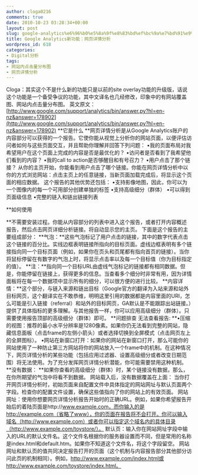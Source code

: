```yaml
---
author: cloga0216
comments: true
date: 2010-10-23 03:28:34+00:00
layout: post
slug: google-analytics%e6%96%b0%e5%8a%9f%e8%83%bd%ef%bc%9a%e7%bd%91%e9%a1%b5%e8%af%a6%e6%83%85%e5%88%86%e6%9e%90
title: Google Analytics新功能：网页详情分析
wordpress_id: 618
categories:
- Digital分析
tags:
- 网站内点击量分布图
- 网页详情分析
---
```


Cloga：其实这个不是什么新的功能只是以前的site overlay功能的升级版，话说这个功能是一个备受争议的功能，其中文译名也几经修改，印象中的有网站覆盖图、网站内点击量分布图。
英文原文：[http://www.google.com/support/analytics/bin/answer.py?hl=en-nz&answer=178902](http://www.google.com/support/analytics/bin/answer.py?hl=en-nz&answer=178902)
**它是什么
**网页详情分析是从Google Analytics账户的内容部分可以获得的一个报告。它使你能从视觉上分析你的网站页面，以便评估访问者如何与这些页面交互，并且帮助你理解并回答下列问题：
•我的页面布局对我希望用户在这个页面上完成的内容是否是最优化的？
•访问者是否看到了我希望他们看到的内容？
•我的call to action是否够醒目和有号召力？
•用户点击了那个链接？
从你的主页开始，你能看到用户点击了哪个链接。你能在网页详情分析中以你的方式浏览网站：点击主页上的任意链接，当新页面加载完成后，将显示这个页面的相应数据。
这个报告的其他优势还包括：
•支持影像地图，因此，你可以为一个图像内的每一个可用部分创建单独的标签
•支持高级细分（群体）
•可以得到页面级信息
•完整的链入和链出链接列表
<!-- more -->**如何使用
**不需要安装过程。你能从内容部分的列表中进入这个报告，或者打开内容概述报告，然后点击网页详细分析链接。将自动显示您的主页。
下面是这个报告的主要组成部分：
**气泡：**这些气泡标记了用户点击的链接，其中的数字代表点击这个链接的百分比。实线边框表明链接所指向的目标页面。虚线边框表明有多个链接指向同一个目标页面（例如，如果你在页头和页尾都有指向首页的链接）。当你将鼠标停留在有数字的气泡上时，将显示点击率以及每一个目标值（你为目标指定的值）。
**注：**指向同一个目标URL由虚线气泡标记的链接都有相同数据。但是，你能停留在链接上，获得更多的信息。当查看多个细分时非常有用，因为详情面板将在每一个数据项中显示所有的细分，可以很方便的进行比较。
**内容详情：**这个部分，与链入来源和链出目标（Google官方的翻译为入站来源和站外目标网页，这个翻译实在不敢恭维，明明这里引用的数据都是内容里面的URI，怎么可能是引入链接（referral）和站外的目标网页，GA默认是不能跟踪出站链接。）提供了具体指标的更多理解。与其他报告一样，你可以应用高级细分（群体）。只需要使用报告顶部的高级细分（群体）即可。
**问题排查
无法查看报告:
**•压缩的视图：推荐的最小水平分辨率是1280像素。如果你仍无法看到完整的网站，隐藏信息面板（点击frame的左侧小箭头）或者选择切换到全屏模式（点击网页左上的全屏图标）。
•网站在新窗口打开：如果你的网站在新窗口打开，那么可能你的网站使用了一种防止第三方网站将你的网站放入一个frame中的机制。在这种情况下，网页详情分析的某些功能（包括应用过滤器、设置高级细分或者改变日期范围）将无法使用。为了充分发挥网页详情分析潜能，你可能需要禁用这种机制。
**没有数据：
**如果你查看的高级细分（群体）时，某个链接没有数据，那么，在你所期望的气泡中将看不到数据。
网站载入后，没有数据覆盖在上面：
当你打开网页详情分析时，初始页面来自配置文件中具体指定的网站网址与默认页面两个字段。检查你的配置文件设置，确保这些值指向了你的网站上的有效页面。
网站网址：使用你想要网页详情分析报告开始时的正确URL。例如，如果你希望报告开始后的着陆页面是http://www.example.com，而你输入的是http://example.com（省略了www），你的页面在报告将不会打开。你可以输入域名（http://www.example.com）或者你可以指定这个域名内的具体目录（http://www.example.com/toystore/）。
默认页：输入你在网站网址字段中输入的URL的默认文件名。这个文件名根据你的服务器设置而不同，但是常用的名称是index.html和default.htm。如果你不知道这个文件名，将这个字段留空。
网站网址和默认页的值共同决定报告打开的页面（这个机制与内容报告部分其他部分访问此页的机制相同）。例如，http://www.example.com/index.html或http://www.example.com/toystore/index.html。
